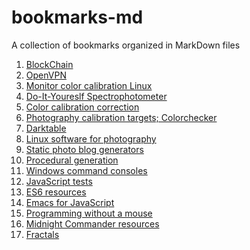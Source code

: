 bookmarks-md
============

A collection of bookmarks organized in MarkDown files

1. [BlockChain](blockchain/)
2. [OpenVPN](OpenVPN.md)
3. [Monitor color calibration Linux](monitor-color-calibration-linux.md)
4. [Do-It-Youreslf Spectrophotometer](do-it-yourself-spectrophotometer.md)
5. [Color calibration correction](color-calibration-correction.md)
6. [Photography calibration targets; Colorchecker](photography-calibration-targets-colorchecker.md)
7. [Darktable](darktable.md)
8. [Linux software for photography](linux-software-for-photography.md)
9. [Static photo blog generators](static-photo-blog-generators.md)
10. [Procedural generation](procedural-generation.md)
11. [Windows command consoles](windows-command-consoles.md)
12. [JavaScript tests](javascript-tests.md)
13. [ES6 resources](es6-resources.md)
14. [Emacs for JavaScript](emacs-for-javascript.md)
15. [Programming without a mouse](programming-without-a-mouse.md)
16. [Midnight Commander resources](midnight-commander-resources.md)
17. [Fractals](fractals.md)
